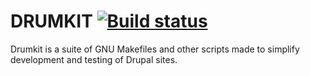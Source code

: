 DRUMKIT [![Build status](https://travis-ci.org/ergonlogic/drumkit.svg)](https://travis-ci.org/ergonlogic/drumkit)
=======

Drumkit is a suite of GNU Makefiles and other scripts made to simplify
development and testing of Drupal sites.

